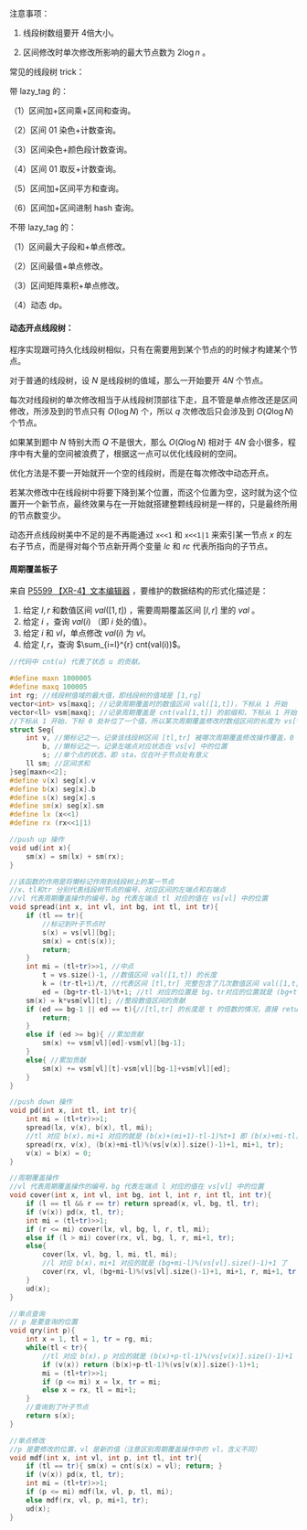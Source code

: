注意事项：

1. 线段树数组要开 $4$​ 倍大小。

2. 区间修改时单次修改所影响的最大节点数为 $2\log n$​ 。

常见的线段树 trick：

带 $\text{lazy\_tag}$ 的：

（1）区间加+区间乘+区间和查询。

（2）区间 $01$ 染色+计数查询。

（3）区间染色+颜色段计数查询。

（4）区间 $01$ 取反+计数查询。

（5）区间加+区间平方和查询。

（6）区间加+区间进制 $\text{hash}$ 查询。

不带 $\text{lazy\_tag}$ 的：

（1）区间最大子段和+单点修改。

（2）区间最值+单点修改。

（3）区间矩阵乘积+单点修改。

（4）动态 $\text{dp}$​​。  

#### 动态开点线段树：

程序实现跟可持久化线段树相似，只有在需要用到某个节点的的时候才构建某个节点。

对于普通的线段树，设 $N$ 是线段树的值域，那么一开始要开 $4 N$  个节点。

每次对线段树的单次修改相当于从线段树顶部往下走，且不管是单点修改还是区间修改，所涉及到的节点只有 $O( \log N)$ 个，所以 $q$ 次修改后只会涉及到 $O(Q \log N)$ 个节点。

如果某到题中 $N$ 特别大而 $Q$ 不是很大，那么 $O(Q \log N)$ 相对于 $4 N$ 会小很多，程序中有大量的空间被浪费了，根据这一点可以优化线段树的空间。

优化方法是不要一开始就开一个空的线段树，而是在每次修改中动态开点。

若某次修改中在线段树中将要下降到某个位置，而这个位置为空，这时就为这个位置开一个新节点，最终效果与在一开始就搭建整颗线段树是一样的，只是最终所用的节点数变少。

动态开点线段树美中不足的是不再能通过 ```x<<1``` 和 ```x<<1|1``` 来索引某一节点 $x$ 的左右子节点，而是得对每个节点新开两个变量 $lc$ 和 $rc$ 代表所指向的子节点。

#### 周期覆盖板子

来自 [P5599 【XR-4】文本编辑器](https://www.luogu.com.cn/problem/P5599) ，要维护的数据结构的形式化描述是：

1. 给定 $l,r$ 和数值区间 $val([1,t])$ ，需要周期覆盖区间 $[l,r]$ 里的 $val$ 。
2. 给定 $i$ ，查询 $val(i)$ （即 $i$ 处的值）。
3. 给定 $i$ 和 $vl$，单点修改 $val(i)$ 为 $vl$。
4. 给定 $l,r$，查询 $\sum_{i=l}^{r} cnt(val(i))$。

```cpp
//代码中 cnt(u) 代表了状态 u 的贡献。

#define maxn 1000005
#define maxq 100005
int rg; //线段树值域的最大值，即线段树的值域是 [1,rg]
vector<int> vs[maxq]; //记录周期覆盖时的数值区间 val([1,t])，下标从 1 开始
vector<ll> vsm[maxq]; //记录周期覆盖是 cnt(val[1,t]) 的前缀和，下标从 1 开始
//下标从 1 开始，下标 0 处补位了一个值，所以某次周期覆盖修改时数组区间的长度为 vs[*].size()-1
struct Seg{
    int v, //懒标记之一，记录该线段树区间 [tl,tr] 被哪次周期覆盖修改操作覆盖，0 则代表没有
    	b, //懒标记之一，记录左端点对应状态在 vs[v] 中的位置 
    	s; //单个点的状态，即 sta，仅在叶子节点处有意义
   	ll sm; //区间求和
}seg[maxn<<2];
#define v(x) seg[x].v
#define b(x) seg[x].b
#define s(x) seg[x].s
#define sm(x) seg[x].sm
#define lx (x<<1)
#define rx (rx<<1|1)

//push up 操作
void ud(int x){
    sm(x) = sm(lx) + sm(rx);
}

//该函数的作用是将懒标记作用到线段树上的某一节点
//x、tl和tr 分别代表线段树节点的编号、对应区间的左端点和右端点
//vl 代表周期覆盖操作的编号，bg 代表左端点 tl 对应的值在 vs[vl] 中的位置
void spread(int x, int vl, int bg, int tl, int tr){
    if (tl == tr){
        //标记到叶子节点时
        s(x) = vs[vl][bg];
        sm(x) = cnt(s(x));
        return;
    }
    int mi = (tl+tr)>>1, //中点
    	t = vs.size()-1, //数值区间 val([1,t]) 的长度
    	k = (tr-tl+1)/t, //代表区间 [tl,tr] 完整包含了几次数值区间 val([1,t])
    	ed = (bg+tr-tl-1)%t+1; //tl 对应的位置是 bg，tr对应的位置就是 (bg+tr-tl-1)%t+1 了
    sm(x) = k*vsm[vl][t]; //整段数值区间的贡献
    if (ed == bg-1 || ed == t){//[tl,tr] 的长度是 t 的倍数的情况，直接 return 就行了
        return;
    } 
    else if (ed >= bg){ //累加贡献
        sm(x) += vsm[vl][ed]-vsm[vl][bg-1];
    }
    else{ //累加贡献
        sm(x) += vsm[vl][t]-vsm[vl][bg-1]+vsm[vl][ed];
    }
}

//push down 操作
void pd(int x, int tl, int tr){
    int mi = (tl+tr)>>1;
    spread(lx, v(x), b(x), tl, mi);
    //tl 对应 b(x)，mi+1 对应的就是 (b(x)+(mi+1)-tl-1)%t+1 即 (b(x)+mi-tl)%(vs[v(x)].size()-1)+1 了
    spread(rx, v(x), (b(x)+mi-tl)%(vs[v(x)].size()-1)+1, mi+1, tr);
	v(x) = b(x) = 0;
}

//周期覆盖操作
//vl 代表周期覆盖操作的编号，bg 代表左端点 l 对应的值在 vs[vl] 中的位置
void cover(int x, int vl, int bg, int l, int r, int tl, int tr){
    if (l == tl && r == tr) return spread(x, vl, bg, tl, tr);
    if (v(x)) pd(x, tl, tr);
    int mi = (tl+tr)>>1;
    if (r <= mi) cover(lx, vl, bg, l, r, tl, mi);
    else if (l > mi) cover(rx, vl, bg, l, r, mi+1, tr);
    else{
        cover(lx, vl, bg, l, mi, tl, mi);
    	//l 对应 b(x)，mi+1 对应的就是 (bg+mi-l)%(vs[vl].size()-1)+1 了
    	cover(rx, vl, (bg+mi-l)%(vs[vl].size()-1)+1, mi+1, r, mi+1, tr);
    }
    ud(x);
}

//单点查询
// p 是要查询的位置
void qry(int p){
    int x = 1, tl = 1, tr = rg, mi;
    while(tl < tr){
        //tl 对应 b(x)，p 对应的就是 (b(x)+p-tl-1)%(vs[v(x)].size()-1)+1 了
        if (v(x)) return (b(x)+p-tl-1)%(vs[v(x)].size()-1)+1;
    	mi = (tl+tr)>>1;
        if (p <= mi) x = lx, tr = mi;
        else x = rx, tl = mi+1;
    }
    //查询到了叶子节点
    return s(x);
}

//单点修改
//p 是要修改的位置，vl 是新的值（注意区别周期覆盖操作中的 vl，含义不同）
void mdf(int x, int vl, int p, int tl, int tr){
    if (tl == tr){ sm(x) = cnt(s(x) = vl); return; }
    if (v(x)) pd(x, tl, tr);
    int mi = (tl+tr)>>1;
    if (p <= mi) mdf(lx, vl, p, tl, mi);
    else mdf(rx, vl, p, mi+1, tr);
    ud(x);
}
```



